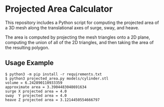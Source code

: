 # Projected Area Calculator

This repository includes a Python script for computing the projected area of a 3D mesh along the translational axes of surge, sway, and heave.

The area is computed by projecting the mesh triangles onto a 2D plane, computing the union of all of the 2D triangles, and then taking the area of the resulting polygon.


## Usage Example

    $ python3 -m pip install -r requirements.txt
    $ python3 projected_area.py models/cylinder.stl
    volume = 6.242890110933359
    approximate area = 3.3904483048691634
    surge X projected area = 4.0
    sway  Y projected area = 4.0
    heave Z projected area = 3.1214450554666797
